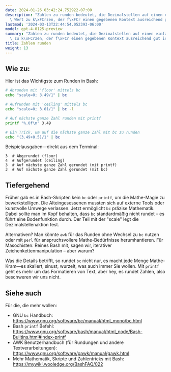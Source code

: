 ```yaml
---
date: 2024-01-26 03:42:24.752922-07:00
description: "Zahlen zu runden bedeutet, die Dezimalstellen auf einen einfacheren\
  \ Wert zu k\xFCrzen, der f\xFCr einen gegebenen Kontext ausreichend gut ist. Programmierer\u2026"
lastmod: '2024-03-13T22:44:54.052393-06:00'
model: gpt-4-0125-preview
summary: "Zahlen zu runden bedeutet, die Dezimalstellen auf einen einfacheren Wert\
  \ zu k\xFCrzen, der f\xFCr einen gegebenen Kontext ausreichend gut ist."
title: Zahlen runden
weight: 13
---
```


## Wie zu:
Hier ist das Wichtigste zum Runden in Bash:

```Bash
# Abrunden mit 'floor' mittels bc
echo "scale=0; 3.49/1" | bc

# Aufrunden mit 'ceiling' mittels bc
echo "scale=0; 3.01/1" | bc -l

# Auf nächste ganze Zahl runden mit printf
printf "%.0f\n" 3.49

# Ein Trick, um auf die nächste ganze Zahl mit bc zu runden
echo "(3.49+0.5)/1" | bc
```

Beispielausgaben—direkt aus dem Terminal:

```
3  # Abgerundet (floor)
4  # Aufgerundet (ceiling)
3  # Auf nächste ganze Zahl gerundet (mit printf)
3  # Auf nächste ganze Zahl gerundet (mit bc)
```

## Tiefergehend
Früher gab es in Bash-Skripten kein `bc` oder `printf`, um die Mathe-Magie zu bewerkstelligen. Die Alteingesessenen mussten sich auf externe Tools oder kunstvolle Umwege verlassen. Jetzt ermöglicht `bc` präzise Mathematik. Dabei sollte man im Kopf behalten, dass `bc` standardmäßig nicht rundet – es führt eine Bodenfunktion durch. Der Teil mit der "scale" legt die Dezimalstellenaktion fest.

Alternativen? Man könnte `awk` für das Runden ohne Wechsel zu `bc` nutzen oder mit `perl` für anspruchsvollere Mathe-Bedürfnisse herumhantieren. Für Masochisten: Reines Bash mit, sagen wir, iterativer Zeichenkettenmanipulation – aber warum?

Was die Details betrifft, so rundet `bc` nicht nur, es macht jede Menge Mathe-Kram—es skaliert, sinust, wurzelt, was auch immer Sie wollen. Mit `printf` geht es mehr um das Formatieren von Text, aber hey, es rundet Zahlen, also beschweren wir uns nicht.

## Siehe auch
Für die, die mehr wollen:

- GNU `bc` Handbuch: https://www.gnu.org/software/bc/manual/html_mono/bc.html
- Bash `printf` Befehl: https://www.gnu.org/software/bash/manual/html_node/Bash-Builtins.html#index-printf
- AWK Benutzerhandbuch (für Rundungen und andere Textverarbeitungen): https://www.gnu.org/software/gawk/manual/gawk.html
- Mehr Mathematik, Skripte und Zahlentricks mit Bash: https://mywiki.wooledge.org/BashFAQ/022
